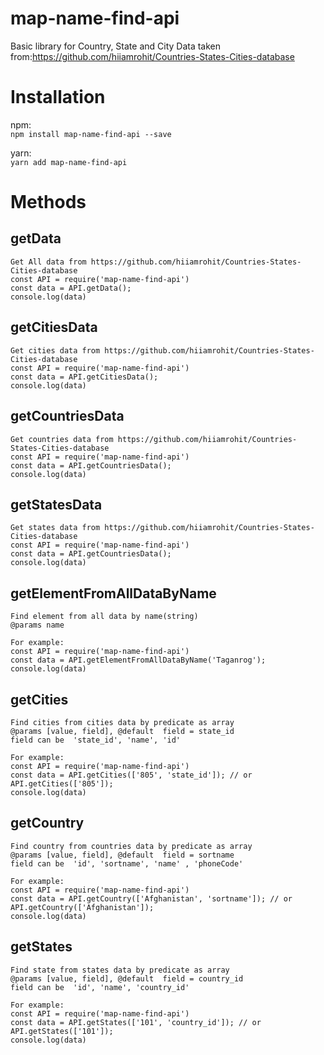 # map-name-find-api
Basic library for Country, State and City  Data taken from:https://github.com/hiiamrohit/Countries-States-Cities-database

# Installation
npm:    
`npm install map-name-find-api --save`     

yarn:     
`yarn add map-name-find-api`     

# Methods

## getData
```
Get All data from https://github.com/hiiamrohit/Countries-States-Cities-database
const API = require('map-name-find-api')
const data = API.getData();
console.log(data)
```

## getCitiesData
```
Get cities data from https://github.com/hiiamrohit/Countries-States-Cities-database
const API = require('map-name-find-api')
const data = API.getCitiesData();
console.log(data)
```

## getCountriesData
```
Get countries data from https://github.com/hiiamrohit/Countries-States-Cities-database
const API = require('map-name-find-api')
const data = API.getCountriesData();
console.log(data)
```

## getStatesData
```
Get states data from https://github.com/hiiamrohit/Countries-States-Cities-database
const API = require('map-name-find-api')
const data = API.getCountriesData();
console.log(data)
```

## getElementFromAllDataByName
```
Find element from all data by name(string) 
@params name

For example:   
const API = require('map-name-find-api')
const data = API.getElementFromAllDataByName('Taganrog');
console.log(data)

```

## getCities
```
Find cities from cities data by predicate as array 
@params [value, field], @default  field = state_id    
field can be  'state_id', 'name', 'id'

For example:   
const API = require('map-name-find-api')
const data = API.getCities(['805', 'state_id']); // or API.getCities(['805']);
console.log(data)
```

## getCountry
```
Find country from countries data by predicate as array 
@params [value, field], @default  field = sortname     
field can be  'id', 'sortname', 'name' , 'phoneCode' 

For example:   
const API = require('map-name-find-api')
const data = API.getCountry(['Afghanistan', 'sortname']); // or API.getCountry(['Afghanistan']);
console.log(data)
```

## getStates
```
Find state from states data by predicate as array 
@params [value, field], @default  field = country_id     
field can be  'id', 'name', 'country_id'

For example:   
const API = require('map-name-find-api')
const data = API.getStates(['101', 'country_id']); // or API.getStates(['101']);
console.log(data)
```


